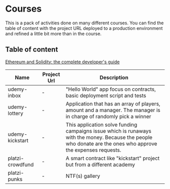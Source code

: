 # Courses

This is a pack of activities done on many different courses. You can find the table of content with the project URL deployed to a production environment and refined a little bit more than in the course.

## Table of content

[Ethereum and Solidity: the complete developer's guide](https://www.udemy.com/certificate/UC-f4b7fa02-9abf-4971-b93f-6a9ba8578044/)

| Name      | Project Url | Description                                                                                                                                                    |
|-----------|-------------|----------------------------------------------------------------------------------------------------------------------------------------------------------------|
| udemy-inbox     |      -      | "Hello World" app focus on contracts, basic deployment script and tests                                                                                        |
| udemy-lottery   |      -      | Application that has an array of players, amount and a manager. The manager is in charge of randomly pick a winner                                             |
| udemy-kickstart |      -      | This application solve funding campaigns issue which is runaways with the money. Because the people who donate are the ones who approve the expenses requests. |
| platzi-crowdfund |      -      | A smart contract like "kickstart" project but from a different academy |
| platzi-punks |      -      | NTF(s) gallery |